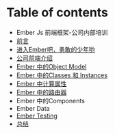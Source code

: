 # Table of contents

* Ember Js 前端框架-公司内部培训
* [前言](qian-yan.md)
* [进入Ember吧，勇敢的少年哟](ember-js-qian-duan-kuang-jia-gong-si-nei-bu-pei-xun.md)
* [公司前端介绍](gong-si-qian-duan-jie-shao.md)
* [Ember 中的Object Model](ember-zhong-de-object.md)
* [Ember 中的Classes 和 Instances](ember-classes-instances.md)
* [Ember 中计算属性](ember-zhong-ji-suan-shu-xing.md)
* [Ember 中的路由器](ember-zhong-de-lu-you-qi.md)
* Ember 中的Components
* Ember Data
* [Ember Testing](ember-testing.md)
* [总结](zong-jie.md)


